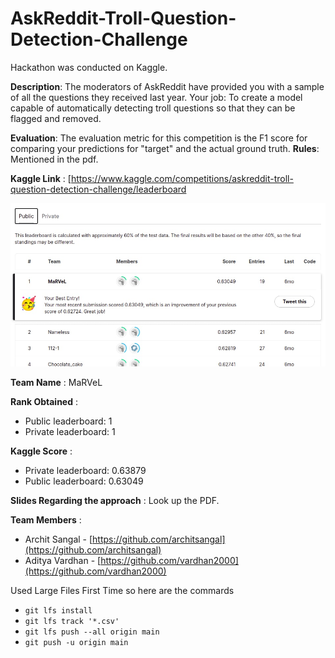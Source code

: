 # AskReddit-Troll-Question-Detection-Challenge
Hackathon was conducted on Kaggle.

**Description**: The moderators of AskReddit have provided you with a sample of all the questions they received last year. Your job: To create a model capable of automatically detecting troll questions so that they can be flagged and removed.

**Evaluation**: The evaluation metric for this competition is the F1 score for comparing your predictions for "target" and the actual ground truth.
**Rules**: Mentioned in the pdf.

**Kaggle Link** : [https://www.kaggle.com/competitions/askreddit-troll-question-detection-challenge/leaderboard

![Leader Board](https://github.com/architsangal/AskReddit-Troll-Question-Detection-Challenge/blob/main/Leadboard%20SS.jpg)

**Team Name** : MaRVeL

**Rank Obtained** :
- Public leaderboard: 1
- Private leaderboard: 1

**Kaggle Score** :
- Private leaderboard: 0.63879
- Public leaderboard: 0.63049

**Slides Regarding the approach** : Look up the PDF.

**Team Members** :
- Archit Sangal - [https://github.com/architsangal](https://github.com/architsangal)
- Aditya Vardhan - [https://github.com/vardhan2000](https://github.com/vardhan2000)

Used Large Files First Time so here are the commards
- `git lfs install`
- `git lfs track '*.csv'`
- `git lfs push --all origin main`
- `git push -u origin main`
